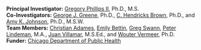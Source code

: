 <p><strong>Principal Investigator:</strong> <a href="http://isgmh.northwestern.edu/faculty/#phillips">Gregory Phillips II</a>, Ph.D., M.S.<br>
<strong>Co-Investigators:</strong> <a href="http://isgmh.northwestern.edu/faculty/#greene">George J. Greene</a>, Ph.D., <a href="http://www.feinberg.northwestern.edu/faculty-profiles/az/profile.html?xid=27859" target="_blank">C. Hendricks Brown</a>, Ph.D., and <a href="http://www.feinberg.northwestern.edu/faculty-profiles/az/profile.html?xid=36739" target="_blank">Amy K. Johnson</a>, Ph.D., M.S.W.<br>
<strong>Team Members:</strong> <a href="http://isgmh.northwestern.edu/faculty/staff/#adames">Christian Adames</a>, <a href="http://isgmh.northwestern.edu/faculty/staff/#bettin">Emily Bettin</a>, <a href="http://isgmh.northwestern.edu/faculty/staff/#swann">Greg Swann</a>, <a href="http://isgmh.northwestern.edu/faculty/staff/#lindeman">Peter Lindeman</a>, M.A.,&nbsp;<a href="http://cepim.northwestern.edu/researchers/" target="_blank">Juan Villamar</a>, M.S.Ed., and&nbsp;<a href="http://cepim.northwestern.edu/researchers/" target="_blank">Wouter Vermeer</a>, Ph.D.<br>
<strong>Funder:</strong> <a href="https://www.cityofchicago.org/city/en/depts/cdph.html" target="_blank">Chicago Department of Public Health</a></p>

